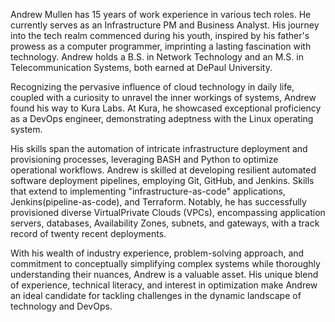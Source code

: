 Andrew Mullen has 15 years of work experience in various tech roles. He currently serves as an Infrastructure PM and Business Analyst. His journey into the tech realm commenced during his youth, inspired by his father's prowess as a computer programmer, imprinting a lasting fascination with technology. Andrew holds a B.S. in Network Technology and an M.S. in Telecommunication Systems, both earned at DePaul University. 

Recognizing the pervasive influence of cloud technology in daily life, coupled with a curiosity to unravel the inner workings of systems, Andrew found his way to Kura Labs. At Kura, he showcased exceptional proficiency as a DevOps engineer, demonstrating adeptness with the Linux operating system. 

His skills span the automation of intricate infrastructure deployment and provisioning processes, leveraging BASH and Python to optimize operational workflows. Andrew is skilled at developing resilient automated software deployment pipelines, employing Git, GitHub, and Jenkins. Skills that extend to implementing "infrastructure-as-code" applications, Jenkins(pipeline-as-code), and Terraform. Notably, he has successfully provisioned diverse VirtualPrivate Clouds (VPCs), encompassing application servers, databases, Availability Zones, subnets, and gateways, with a track record of twenty recent deployments. 

With his wealth of industry experience, problem-solving approach, and commitment to conceptually simplifying complex systems while thoroughly understanding their nuances, Andrew is a valuable asset. His unique blend of experience, technical literacy, and interest in optimization make Andrew an ideal candidate for tackling challenges in the dynamic landscape of technology and DevOps.
